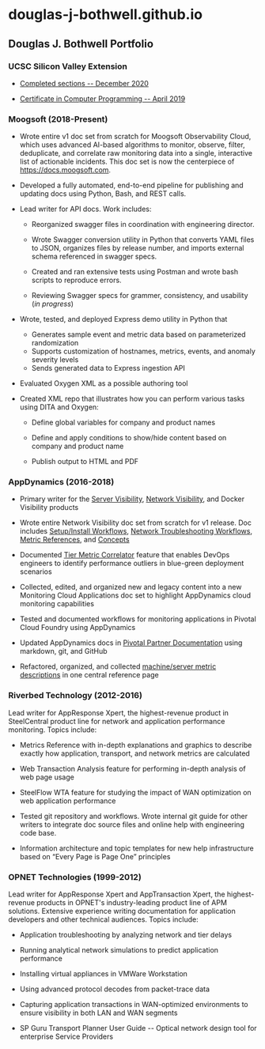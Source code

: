 # douglas-j-bothwell.github.io

## Douglas J. Bothwell Portfolio

### UCSC Silicon Valley Extension

* [Completed sections -- December 2020](./pdf/doug-bothwell-ucsc-transcript-dec-2020.png)

* [Certificate in Computer Programming -- April 2019](./pdf/doug-bothwell-ucsc-transcript-dec-2020.png)


### Moogsoft (2018-Present)

* Wrote entire v1 doc set from scratch for Moogsoft Observability Cloud, which uses advanced AI-based algorithms to monitor, observe, filter, deduplicate, and correlate raw monitoring data into a single, interactive list of actionable incidents. This doc set is now the centerpiece of https://docs.moogsoft.com.

* Developed a fully automated, end-to-end pipeline for publishing and updating docs using Python, Bash, and REST calls. 

* Lead writer for API docs. Work includes:

   * Reorganized swagger files in coordination with engineering director.

   * Wrote Swagger conversion utility in Python that converts YAML files to JSON, organizes files by release number, and imports external schema referenced in swagger specs.

   * Created and ran extensive tests using Postman and wrote bash scripts to reproduce errors.

   * Reviewing Swagger specs for grammer, consistency, and usability (_in progress_)

* Wrote, tested, and deployed Express demo utility in Python that
   * Generates sample event and metric data based on parameterized randomization
   * Supports customization of hostnames, metrics, events, and anomaly severity levels
   * Sends generated data to Express ingestion API

* Evaluated Oxygen XML as a possible authoring tool

* Created XML repo that illustrates how you can perform various tasks using DITA and Oxygen:

   * Define global variables for company and product names

   * Define and apply conditions to show/hide content based on company and product name

   * Publish output to HTML and PDF  

### AppDynamics (2016-2018)

* Primary writer for the [Server Visibility](https://docs.appdynamics.com/display/PRO44/Server+Visibility), [Network Visibility](https://docs.appdynamics.com/display/PRO44/Network+Visibility), and Docker Visibility products 

* Wrote entire Network Visibility doc set from scratch for v1 release. Doc includes [Setup/Install Workflows](https://docs.appdynamics.com/display/PRO44/Set+Up+Network+Visibility), [Network Troubleshooting Workflows](https://docs.appdynamics.com/display/PRO44/Network+Visibility+Workflows+and+Example+Use+Cases), [Metric References](https://docs.appdynamics.com/display/PRO44/Network+Visibility+Metrics), and [Concepts](https://docs.appdynamics.com/display/PRO44/Network+Visibility+Concepts)
 

* Documented [Tier Metric Correlator](https://docs.appdynamics.com/display/PRO44/Tier+Metric+Correlator) feature that enables DevOps engineers to identify performance outliers in blue-green deployment scenarios

* Collected, edited, and organized new and legacy content into a new Monitoring Cloud Applications doc set to highlight AppDynamics cloud monitoring capabilities

* Tested and documented workflows for monitoring applications in Pivotal Cloud Foundry using AppDynamics

* Updated AppDynamics docs in [Pivotal Partner Documentation](https://docs.pivotal.io/partners/appdynamics/index.html) using markdown, git, and GitHub

* Refactored, organized, and collected [machine/server metric descriptions](https://docs.appdynamics.com/display/PRO44/Hardware+Resources+Metrics) in one central reference page


### Riverbed Technology (2012-2016)

Lead writer for AppResponse Xpert, the highest-revenue product in SteelCentral product line for network and application performance monitoring. Topics include:

* Metrics Reference with in-depth explanations and graphics to describe exactly how application, transport, and network metrics are calculated

* Web Transaction Analysis feature for performing in-depth analysis of web page usage

* SteelFlow WTA feature for studying the impact of WAN optimization on web application performance

* Tested git repository and workflows. Wrote internal git guide for other writers to integrate doc source files and online help with engineering code base.

* Information architecture and topic templates for new help infrastructure based on “Every Page is Page One” principles

### OPNET Technologies (1999-2012)

Lead writer for AppResponse Xpert and AppTransaction Xpert, the highest-revenue products in OPNET's industry-leading product line of APM solutions. Extensive experience writing documentation for application developers and other technical audiences. Topics include:

* Application troubleshooting by analyzing network and tier delays

* Running analytical network simulations to predict application performance

* Installing virtual appliances in VMWare Workstation

* Using advanced protocol decodes from packet-trace data

* Capturing application transactions in WAN-optimized environments to ensure visibility in both LAN and WAN segments

* SP Guru Transport Planner User Guide -- Optical network design tool for enterprise Service Providers
